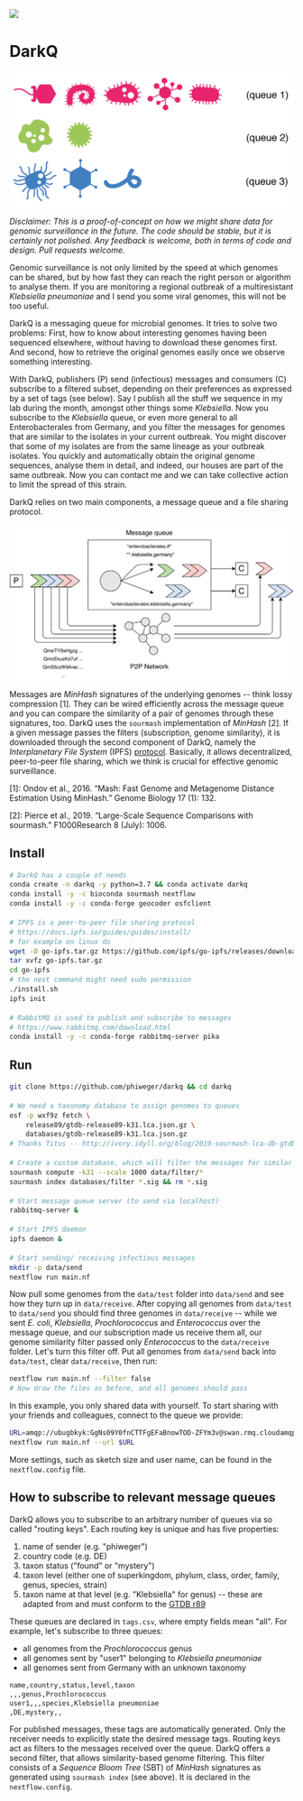 ![](https://img.shields.io/badge/nextflow-20.07.1-brightgreen)

# DarkQ

<!-- ![](img/queue.png) -->

<p align="center">
  <img src="./img/queue.png" width="600">
</p>

_Disclaimer: This is a proof-of-concept on how we might share data for genomic surveillance in the future. The code should be stable, but it is certainly not polished. Any feedback is welcome, both in terms of code and design. Pull requests welcome._ 

Genomic surveillance is not only limited by the speed at which genomes can be shared, but by how fast they can reach the right person or algorithm to analyse them. If you are monitoring a regional outbreak of a multiresistant _Klebsiella pneumoniae_ and I send you some viral genomes, this will not be too useful.

DarkQ is a messaging queue for microbial genomes. It tries to solve two problems: First, how to know about interesting genomes having been sequenced elsewhere, without having to download these genomes first. And second, how to retrieve the original genomes easily once we observe something interesting.

With DarkQ, publishers (P) send (infectious) messages and consumers (C) subscribe to a filtered subset, depending on their preferences as expressed by a set of tags (see below). Say I publish all the stuff we sequence in my lab  during the month, amongst other things some _Klebsiella_. Now you subscribe to the _Klebsiella_ queue, or even more general to all Enterobacterales from Germany, and you filter the messages for genomes that are similar to the isolates in your current outbreak. You might discover that some of my isolates are from the same lineage as your outbreak isolates. You quickly and automatically obtain the original genome sequences, analyse them in detail, and indeed, our houses are part of the same outbreak. Now you can contact me and we can take collective action to limit the spread of this strain.

DarkQ relies on two main components, a message queue and a file sharing protocol. 

<p align="center">
  <img src="./img/flow.png" width="600">
</p>

Messages are _MinHash_ signatures of the underlying genomes -- think lossy compression [1]. They can be wired efficiently across the message queue and you can compare the similarity of a pair of genomes through these signatures, too. DarkQ uses the `sourmash` implementation of _MinHash_ [2]. If a given message passes the filters (subscription, genome similarity), it is downloaded through the second component of DarkQ, namely the _Interplanetary File System_ (IPFS) [protocol](https://ipfs.io/). Basically, it allows decentralized, peer-to-peer file sharing, which we think is crucial for effective genomic surveillance.

[1]: Ondov et al., 2016. “Mash: Fast Genome and Metagenome Distance Estimation Using MinHash.” Genome Biology 17 (1): 132.

[2]: Pierce et al., 2019. “Large-Scale Sequence Comparisons with sourmash.” F1000Research 8 (July): 1006.


## Install

```bash
# DarkQ has a couple of needs
conda create -n darkq -y python=3.7 && conda activate darkq
conda install -y -c bioconda sourmash nextflow
conda install -y -c conda-forge geocoder osfclient

# IPFS is a peer-to-peer file sharing protocol
# https://docs.ipfs.io/guides/guides/install/
# for example on linux do
wget -O go-ipfs.tar.gz https://github.com/ipfs/go-ipfs/releases/download/v0.6.0/go-ipfs_v0.6.0_linux-amd64.tar.gz
tar xvfz go-ipfs.tar.gz
cd go-ipfs
# the next command might need sudo permission
./install.sh
ipfs init

# RabbitMQ is used to publish and subscribe to messages
# https://www.rabbitmq.com/download.html
conda install -y -c conda-forge rabbitmq-server pika
```


## Run

```bash
git clone https://github.com/phiweger/darkq && cd darkq

# We need a taxonomy database to assign genomes to queues
osf -p wxf9z fetch \
    release89/gtdb-release89-k31.lca.json.gz \
    databases/gtdb-release89-k31.lca.json.gz
# Thanks Titus -- http://ivory.idyll.org/blog/2019-sourmash-lca-db-gtdb.html

# Create a custom database, which will filter the messages for similar genomes
sourmash compute -k31 --scale 1000 data/filter/*
sourmash index databases/filter *.sig && rm *.sig

# Start message queue server (to send via localhost)
rabbitmq-server &

# Start IPFS daemon
ipfs daemon &

# Start sending/ receiving infectious messages
mkdir -p data/send
nextflow run main.nf 
```

Now pull some genomes from the `data/test` folder into `data/send` and see how they turn up in `data/receive`. After copying all genomes from `data/test` to `data/send` you should find three genomes in `data/receive` -- while we sent _E. coli_, _Klebsiella_, _Prochlorococcus_ and _Enterococcus_ over the message queue, and our subscription made us receive them all, our genome similarity filter passed only _Enterococcus_ to the `data/receive` folder. Let's turn this filter off. Put all genomes from `data/send` back into `data/test`, clear `data/receive`, then run:

```bash 
nextflow run main.nf --filter false
# Now draw the files as before, and all genomes should pass
```

In this example, you only shared data with yourself. To start sharing with your friends and colleagues, connect to the queue we provide:

```bash
URL=amqp://ubugbkyk:GgNs09Y0fnCTTFgEFaBnowTOD-ZFYm3v@swan.rmq.cloudamqp.com/ubugbkyk
nextflow run main.nf --url $URL
```

More settings, such as sketch size and user name, can be found in the `nextflow.config` file.


## How to subscribe to relevant message queues

DarkQ allows you to subscribe to an arbitrary number of queues via so called "routing keys". Each routing key is unique and has five properties:

1. name of sender (e.g. "phiweger")
2. country code (e.g. DE)
3. taxon status ("found" or "mystery")
4. taxon level (either one of superkingdom, phylum, class, order, family, genus, species, strain)
5. taxon name at that level (e.g. "Klebsiella" for genus) -- these are adapted from and must conform to the [GTDB r89](https://gtdb.ecogenomic.org/)

These queues are declared in `tags.csv`, where empty fields mean "all". For example, let's subscribe to three queues:

- all genomes from the _Prochlorococcus_ genus
- all genomes sent by "user1" belonging to _Klebsiella pneumoniae_
- all genomes sent from Germany with an unknown taxonomy

```csv
name,country,status,level,taxon
,,,genus,Prochlorococcus
user1,,,species,Klebsiella pneumoniae
,DE,mystery,,
```

For published messages, these tags are automatically generated. Only the receiver needs to explicitly state the desired message tags. Routing keys act as filters to the messages received over the queue. DarkQ offers a second filter, that allows similarity-based genome filtering. This filter consists of a _Sequence Bloom Tree_ (SBT) of _MinHash_ signatures as generated using `sourmash index` (see above). It is declared in the `nextflow.config`.





